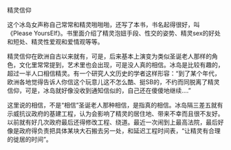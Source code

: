 精灵信仰

这个冰岛女声称自己常常和精灵啪啪啪，还写了本书，书名起得很好，叫《Please YoursElf》。书里面介绍了精灵泡妞手段、性交的姿势、精灵sex的好处和短处、精灵性爱观和爱情观等等。

精灵信仰在欧洲自古以来就有，可是，后来基本上演变为类似圣诞老人那样的角色，文化里常常提到，艺术里也会出现，可是没人真的相信。冰岛是比较有趣的，超过一半人口相信精灵。有一个研究人文历史的学者这样形容：“到了某个年代，欧洲各地觉得告诉人你信这个玩意儿这不怎么酷、挺SB的，不约而同脱离了精灵信仰，可是，冰岛就好像没收到通知信似的，自己还在傻傻地继续....”

这里说的相信，不是“相信”圣诞老人那种相信，是指真的相信。冰岛隔三差五就有示威抗议政府的基建工程，认为会影响了精灵的居住地、带来不幸而且很不友好。以前就有好几次政府最后还得修改工程、绕道。最近一次闹到上最高法院，最后好像是政府得负责把具体某块大石搬去另一处，和延迟工程时间表，“让精灵有合理的徙居的时间”。
